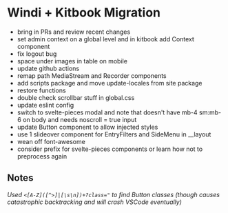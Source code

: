 # Windi + Kitbook Migration

- bring in PRs and review recent changes
- set admin context on a global level and in kitbook add Context component
- fix logout bug
- space under images in table on mobile
- update github actions
- remap path MediaStream and Recorder components
- add scripts package and move update-locales from site package
- restore functions
- double check scrollbar stuff in global.css
- update eslint config
- switch to svelte-pieces modal and note that doesn't have mb-4 sm:mb-6 on body and needs noscroll = true input
- update Button component to allow injected styles
- use 1 slideover component for EntryFilters and SideMenu in __layout
- wean off font-awesome
- consider prefix for svelte-pieces components or learn how not to preprocess again

## Notes
*Used `<[A-Z]([^>]|[\s\n])+?class="` to find Button classes (though causes catastrophic backtracking and will crash VSCode eventually)*